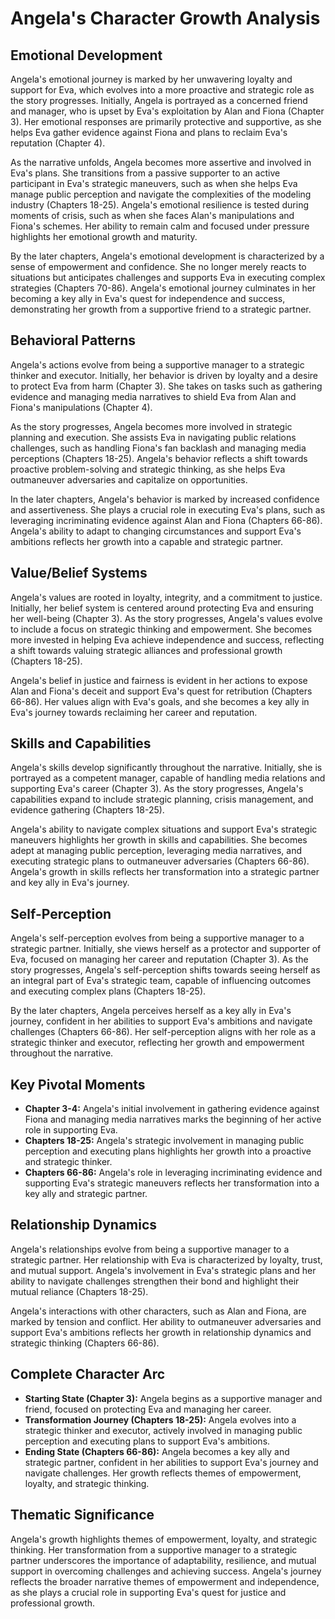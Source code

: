 # Angela's Character Growth Analysis

## Emotional Development

Angela's emotional journey is marked by her unwavering loyalty and support for Eva, which evolves into a more proactive and strategic role as the story progresses. Initially, Angela is portrayed as a concerned friend and manager, who is upset by Eva's exploitation by Alan and Fiona (Chapter 3). Her emotional responses are primarily protective and supportive, as she helps Eva gather evidence against Fiona and plans to reclaim Eva's reputation (Chapter 4).

As the narrative unfolds, Angela becomes more assertive and involved in Eva's plans. She transitions from a passive supporter to an active participant in Eva's strategic maneuvers, such as when she helps Eva manage public perception and navigate the complexities of the modeling industry (Chapters 18-25). Angela's emotional resilience is tested during moments of crisis, such as when she faces Alan's manipulations and Fiona's schemes. Her ability to remain calm and focused under pressure highlights her emotional growth and maturity.

By the later chapters, Angela's emotional development is characterized by a sense of empowerment and confidence. She no longer merely reacts to situations but anticipates challenges and supports Eva in executing complex strategies (Chapters 70-86). Angela's emotional journey culminates in her becoming a key ally in Eva's quest for independence and success, demonstrating her growth from a supportive friend to a strategic partner.

## Behavioral Patterns

Angela's actions evolve from being a supportive manager to a strategic thinker and executor. Initially, her behavior is driven by loyalty and a desire to protect Eva from harm (Chapter 3). She takes on tasks such as gathering evidence and managing media narratives to shield Eva from Alan and Fiona's manipulations (Chapter 4).

As the story progresses, Angela becomes more involved in strategic planning and execution. She assists Eva in navigating public relations challenges, such as handling Fiona's fan backlash and managing media perceptions (Chapters 18-25). Angela's behavior reflects a shift towards proactive problem-solving and strategic thinking, as she helps Eva outmaneuver adversaries and capitalize on opportunities.

In the later chapters, Angela's behavior is marked by increased confidence and assertiveness. She plays a crucial role in executing Eva's plans, such as leveraging incriminating evidence against Alan and Fiona (Chapters 66-86). Angela's ability to adapt to changing circumstances and support Eva's ambitions reflects her growth into a capable and strategic partner.

## Value/Belief Systems

Angela's values are rooted in loyalty, integrity, and a commitment to justice. Initially, her belief system is centered around protecting Eva and ensuring her well-being (Chapter 3). As the story progresses, Angela's values evolve to include a focus on strategic thinking and empowerment. She becomes more invested in helping Eva achieve independence and success, reflecting a shift towards valuing strategic alliances and professional growth (Chapters 18-25).

Angela's belief in justice and fairness is evident in her actions to expose Alan and Fiona's deceit and support Eva's quest for retribution (Chapters 66-86). Her values align with Eva's goals, and she becomes a key ally in Eva's journey towards reclaiming her career and reputation.

## Skills and Capabilities

Angela's skills develop significantly throughout the narrative. Initially, she is portrayed as a competent manager, capable of handling media relations and supporting Eva's career (Chapter 3). As the story progresses, Angela's capabilities expand to include strategic planning, crisis management, and evidence gathering (Chapters 18-25).

Angela's ability to navigate complex situations and support Eva's strategic maneuvers highlights her growth in skills and capabilities. She becomes adept at managing public perception, leveraging media narratives, and executing strategic plans to outmaneuver adversaries (Chapters 66-86). Angela's growth in skills reflects her transformation into a strategic partner and key ally in Eva's journey.

## Self-Perception

Angela's self-perception evolves from being a supportive manager to a strategic partner. Initially, she views herself as a protector and supporter of Eva, focused on managing her career and reputation (Chapter 3). As the story progresses, Angela's self-perception shifts towards seeing herself as an integral part of Eva's strategic team, capable of influencing outcomes and executing complex plans (Chapters 18-25).

By the later chapters, Angela perceives herself as a key ally in Eva's journey, confident in her abilities to support Eva's ambitions and navigate challenges (Chapters 66-86). Her self-perception aligns with her role as a strategic thinker and executor, reflecting her growth and empowerment throughout the narrative.

## Key Pivotal Moments

- **Chapter 3-4:** Angela's initial involvement in gathering evidence against Fiona and managing media narratives marks the beginning of her active role in supporting Eva.
- **Chapters 18-25:** Angela's strategic involvement in managing public perception and executing plans highlights her growth into a proactive and strategic thinker.
- **Chapters 66-86:** Angela's role in leveraging incriminating evidence and supporting Eva's strategic maneuvers reflects her transformation into a key ally and strategic partner.

## Relationship Dynamics

Angela's relationships evolve from being a supportive manager to a strategic partner. Her relationship with Eva is characterized by loyalty, trust, and mutual support. Angela's involvement in Eva's strategic plans and her ability to navigate challenges strengthen their bond and highlight their mutual reliance (Chapters 18-25).

Angela's interactions with other characters, such as Alan and Fiona, are marked by tension and conflict. Her ability to outmaneuver adversaries and support Eva's ambitions reflects her growth in relationship dynamics and strategic thinking (Chapters 66-86).

## Complete Character Arc

- **Starting State (Chapter 3):** Angela begins as a supportive manager and friend, focused on protecting Eva and managing her career.
- **Transformation Journey (Chapters 18-25):** Angela evolves into a strategic thinker and executor, actively involved in managing public perception and executing plans to support Eva's ambitions.
- **Ending State (Chapters 66-86):** Angela becomes a key ally and strategic partner, confident in her abilities to support Eva's journey and navigate challenges. Her growth reflects themes of empowerment, loyalty, and strategic thinking.

## Thematic Significance

Angela's growth highlights themes of empowerment, loyalty, and strategic thinking. Her transformation from a supportive manager to a strategic partner underscores the importance of adaptability, resilience, and mutual support in overcoming challenges and achieving success. Angela's journey reflects the broader narrative themes of empowerment and independence, as she plays a crucial role in supporting Eva's quest for justice and professional growth.